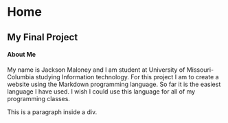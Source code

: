 
<!DOCTYPE html>
<html>
<head>
<meta charset="UTF-8">

<h1>Home</h1>

</head>

<body>
<h2>My Final Project</h2>
<h4>About Me</h4>
<p> My name is Jackson Maloney and I am student at University of Missouri-Columbia
studying Information technology.
For this project I am to create a website using the Markdown programming language.
So far it is the easiest language I have used. I wish I could use this language
for all of my programming classes.
</p>
<div id="myDiv">
<p>
   This is a paragraph inside a div.
</p>

</div>
</body>

</html>
